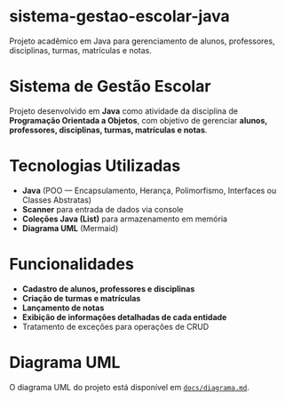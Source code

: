 # sistema-gestao-escolar-java
Projeto acadêmico em Java para gerenciamento de alunos, professores, disciplinas, turmas, matrículas e notas.

#  Sistema de Gestão Escolar

Projeto desenvolvido em **Java** como atividade da disciplina de **Programação Orientada a Objetos**, com objetivo de gerenciar **alunos, professores, disciplinas, turmas, matrículas e notas**.

# Tecnologias Utilizadas
- **Java** (POO — Encapsulamento, Herança, Polimorfismo, Interfaces ou Classes Abstratas)
- **Scanner** para entrada de dados via console
- **Coleções Java (List)** para armazenamento em memória
- **Diagrama UML** (Mermaid)

# Funcionalidades
- **Cadastro de alunos, professores e disciplinas**
- **Criação de turmas e matrículas**
- **Lançamento de notas**
- **Exibição de informações detalhadas de cada entidade**
- Tratamento de exceções para operações de CRUD

# Diagrama UML
O diagrama UML do projeto está disponível em [`docs/diagrama.md`](docs/diagrama.md).
